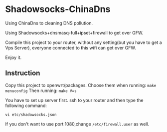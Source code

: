 # Shadowsocks-ChinaDns

Using ChinaDns to cleaning DNS pollution. 

Using Shadowsocks+dnsmasq-full+ipset+firewall to get over GFW. 

Compile this project to your router, without any setting(but you have to get a Vps Server), everyone connected to this wifi can get over GFW.

Enjoy it.

## Instruction

Copy this project to openwrt/packages.
Choose them when running: 
`make menuconfig`
Then running: 
`make V=s`

You have to set up server first.
ssh to your router and then type the following command:

`vi etc/shadowsocks.json`

If you don't want to use port 1080,change `/etc/firewall.user` as well.

